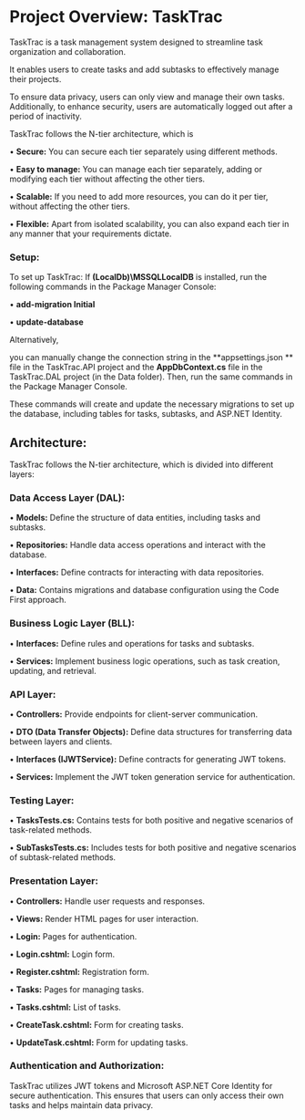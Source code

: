 # Project Overview: TaskTrac
TaskTrac is a task management system designed to streamline task organization and collaboration. 

It enables users to create tasks and add subtasks to effectively manage their projects. 

To ensure data privacy, users can only view and manage their own tasks. Additionally, to enhance security, users are automatically logged out after a period of inactivity.

TaskTrac follows the N-tier architecture, which is

•	**Secure:** You can secure each tier separately using different methods.

•	**Easy to manage:** You can manage each tier separately, adding or modifying each tier without affecting the other tiers.

•	**Scalable:** If you need to add more resources, you can do it per tier, without affecting the other tiers.

•	**Flexible:** Apart from isolated scalability, you can also expand each tier in any manner that your requirements dictate.

### Setup:

To set up TaskTrac:
If **(LocalDb)\MSSQLLocalDB** is installed, run the following commands in the Package Manager Console:
   
•	**add-migration Initial**

•	**update-database**

Alternatively, 

you can manually change the connection string in the **appsettings.json ** file in the TaskTrac.API project and the **AppDbContext.cs** file in the TaskTrac.DAL project (in the Data folder).
Then, run the same commands in the Package Manager Console.

These commands will create and update the necessary migrations to set up the database, including tables for tasks, subtasks, and ASP.NET Identity.

## Architecture:
TaskTrac follows the N-tier architecture, which is divided into different layers:

### Data Access Layer (DAL):

•	**Models:** Define the structure of data entities, including tasks and subtasks.

•	**Repositories:** Handle data access operations and interact with the database.

•	**Interfaces:** Define contracts for interacting with data repositories.

•	**Data:** Contains migrations and database configuration using the Code First approach.

### Business Logic Layer (BLL):

•	**Interfaces:** Define rules and operations for tasks and subtasks.

•	**Services:** Implement business logic operations, such as task creation, updating, and retrieval.

### API Layer:
•	**Controllers:** Provide endpoints for client-server communication.

•	**DTO (Data Transfer Objects):** Define data structures for transferring data between layers and clients.

•	**Interfaces (IJWTService):** Define contracts for generating JWT tokens.

•	**Services:** Implement the JWT token generation service for authentication.

### Testing Layer:
•	**TasksTests.cs:** Contains tests for both positive and negative scenarios of task-related methods.

•	**SubTasksTests.cs:** Includes tests for both positive and negative scenarios of subtask-related methods.

### Presentation Layer:
•	**Controllers:** Handle user requests and responses.

•	**Views:** Render HTML pages for user interaction.

•	**Login:** Pages for authentication.

•	**Login.cshtml:** Login form.

•	**Register.cshtml:** Registration form.

•	**Tasks:** Pages for managing tasks.

•	**Tasks.cshtml:** List of tasks.

•	**CreateTask.cshtml:** Form for creating tasks.

•	**UpdateTask.cshtml:** Form for updating tasks.

### Authentication and Authorization:

TaskTrac utilizes JWT tokens and Microsoft ASP.NET Core Identity for secure authentication. This ensures that users can only access their own tasks and helps maintain data privacy.

